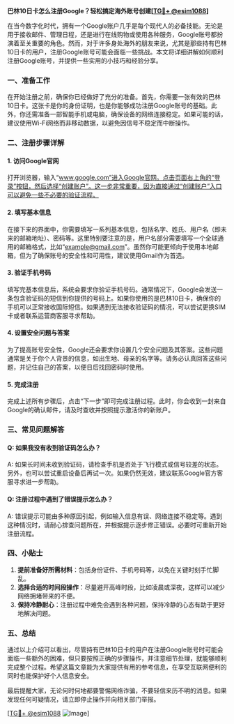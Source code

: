 **巴林10日卡怎么注册Google？轻松搞定海外账号创建[[TG💪+ @esim1088](https://t.me/s/esim1088)]**

在当今数字化时代，拥有一个Google账户几乎是每个现代人的必备技能。无论是用于接收邮件、管理日程，还是进行在线购物或使用各种服务，Google账号都扮演着至关重要的角色。然而，对于许多身处海外的朋友来说，尤其是那些持有巴林10日卡的用户，注册Google账号可能会面临一些挑战。本文将详细讲解如何顺利注册Google账号，并提供一些实用的小技巧和经验分享。

### 一、准备工作

在开始注册之前，确保你已经做好了充分的准备。首先，你需要一张有效的巴林10日卡。这张卡是你的身份证明，也是你能够成功注册Google账号的基础。此外，你还需准备一部智能手机或电脑，确保设备的网络连接稳定。如果可能的话，建议使用Wi-Fi网络而非移动数据，以避免因信号不稳定而中断操作。

### 二、注册步骤详解

#### 1. 访问Google官网

打开浏览器，输入“www.google.com”进入Google官网。点击页面右上角的“登录”按钮，然后选择“创建账户”。这一步非常重要，因为直接通过“创建账户”入口可以避免一些不必要的验证流程。

#### 2. 填写基本信息

在接下来的界面中，你需要填写一系列基本信息，包括名字、姓氏、用户名（即未来的邮箱地址）、密码等。这里特别要注意的是，用户名部分需要填写一个全球通用的邮箱格式，比如“example@gmail.com”。虽然你可能更倾向于使用本地邮箱，但为了确保账号的安全性和可用性，建议使用Gmail作为首选。

#### 3. 验证手机号码

填写完基本信息后，系统会要求你验证手机号码。通常情况下，Google会发送一条包含验证码的短信到你提供的号码上。如果你使用的是巴林10日卡，确保你的手机可以正常接收国际短信。如果遇到无法接收验证码的情况，可以尝试更换SIM卡或者联系运营商客服寻求帮助。

#### 4. 设置安全问题与答案

为了提高账号安全性，Google还会要求你设置几个安全问题及其答案。这些问题通常是关于你个人背景的信息，如出生地、母亲的名字等。请务必认真回答这些问题，并记住自己的答案，以便日后找回密码时使用。

#### 5. 完成注册

完成上述所有步骤后，点击“下一步”即可完成注册过程。此时，你会收到一封来自Google的确认邮件，请及时查收并按照提示激活你的新账户。

### 三、常见问题解答

#### Q: 如果我没有收到验证码怎么办？
A: 如果长时间未收到验证码，请检查手机是否处于飞行模式或信号较差的状态。另外，也可以尝试重启设备后再试一次。如果仍然无效，建议联系Google官方客服寻求进一步帮助。

#### Q: 注册过程中遇到了错误提示怎么办？
A: 错误提示可能由多种原因引起，例如输入信息有误、网络连接不稳定等。遇到这种情况时，请耐心排查问题所在，并根据提示逐步修正错误。必要时可重新开始注册流程。

### 四、小贴士

1. **提前准备好所需材料**：包括身份证件、手机号码等，以免在关键时刻手忙脚乱。
2. **选择合适的时间段操作**：尽量避开高峰时段，比如凌晨或深夜，这样可以减少网络拥堵带来的不便。
3. **保持冷静耐心**：注册过程中难免会遇到各种问题，保持冷静的心态有助于更好地解决问题。

### 五、总结

通过以上介绍可以看出，尽管持有巴林10日卡的用户在注册Google账号时可能会面临一些额外的困难，但只要按照正确的步骤操作，并注意细节处理，就能够顺利完成整个过程。希望这篇文章能为大家提供有用的参考信息，在享受互联网便利的同时也能保护好个人信息安全。

最后提醒大家，无论何时何地都要警惕网络诈骗，不要轻信来历不明的消息。如果发现任何可疑情况，请立即停止操作并向相关部门举报。

[[TG💪+ @esim1088](https://t.me/s/esim1088) ![Image](https://i.postimg.cc/4NQfJmqS/Snipaste-2025-05-13-00-14-12.png)]